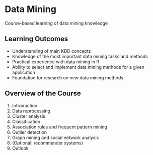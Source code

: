 # Data Mining
Course-based learning of data mining knowledge

## Learning Outcomes
* Understanding of main KDD concepts
* Knowledge of the most important data mining tasks and methods
* Practical experience with data mining in R
* Ability to select and implement data mining methods for a given application
* Foundation for research on new data mining methods

## Overview of the Course
1. Introduction
2. Data reprocessing
3. Cluster analysis
4. Classification
5. Association rules and frequent pattern mining
6. Outlier detection
7. Graph mining and social network analysis
8. (Optional: recommender systems)
9. Outlook
